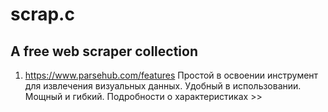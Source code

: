 # scrap.c
A free web scraper collection
----
1. https://www.parsehub.com/features
   Простой в освоении инструмент для извлечения визуальных данных. Удобный в использовании. Мощный и гибкий.
   Подробности о характеристиках >>
